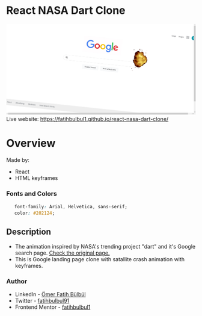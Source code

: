 # React NASA Dart Clone
![](./screenshot.png)
Live website: https://fatihbulbul1.github.io/react-nasa-dart-clone/
# Overview
Made by:
- React
- HTML keyframes

### Fonts and Colors
 ```css
    font-family: Arial, Helvetica, sans-serif;
    color: #202124;
 ```
## Description 
- The animation inspired by NASA's trending project "dart" and it's Google search page. [Check the original page.](https://www.google.com/search?client=opera-gx&q=nasa+dart&sourceid=opera&ie=UTF-8&oe=UTF-8)
- This is Google landing page clone with satallite crash animation with keyframes.

### Author
- LinkedIn - [Ömer Fatih Bülbül](https://www.linkedin.com/in/ömer-fatih-bülbül-74a890236/)
- Twitter - [fatihbulbul91](https://twitter.com/fatihbulbul91)
- Frontend Mentor - [fatihbulbul1](https://www.frontendmentor.io/profile/fatihbulbul1)